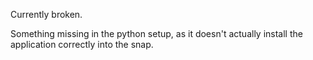 Currently broken.

Something missing in the python setup, as it doesn't actually install the application correctly into the snap.
